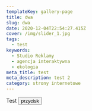 ```yaml
---
templateKey: gallery-page
title: dwa
slug: dwa
date: 2020-12-04T22:54:27.415Z
cover: /img/slider_1.jpg
tags:
  - test
keywords:
  - Studio Reklamy
  - agencja interaktywna
  - ekologia
meta_title: test
meta_description: test 2
category: strony internetowe
---
```

Test <button class="button-green">przycisk</button>
